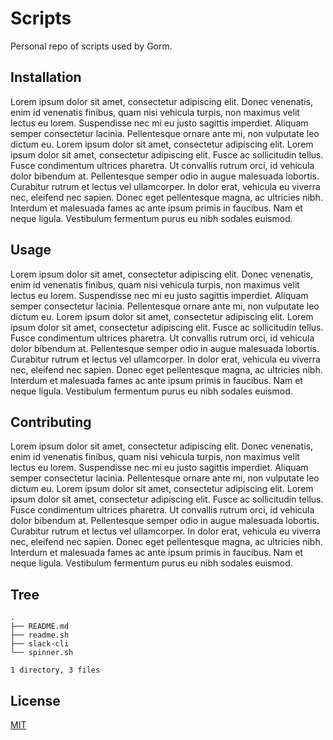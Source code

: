 # Scripts

Personal repo of scripts used by Gorm.

## Installation

Lorem ipsum dolor sit amet, consectetur adipiscing elit. Donec venenatis, enim id venenatis finibus, quam nisi vehicula turpis, non maximus velit lectus eu lorem. Suspendisse nec mi eu justo sagittis imperdiet. Aliquam semper consectetur lacinia. Pellentesque ornare ante mi, non vulputate leo dictum eu. Lorem ipsum dolor sit amet, consectetur adipiscing elit. Lorem ipsum dolor sit amet, consectetur adipiscing elit. Fusce ac sollicitudin tellus. Fusce condimentum ultrices pharetra. Ut convallis rutrum orci, id vehicula dolor bibendum at. Pellentesque semper odio in augue malesuada lobortis. Curabitur rutrum et lectus vel ullamcorper. In dolor erat, vehicula eu viverra nec, eleifend nec sapien. Donec eget pellentesque magna, ac ultricies nibh. Interdum et malesuada fames ac ante ipsum primis in faucibus. Nam et neque ligula. Vestibulum fermentum purus eu nibh sodales euismod.

## Usage

Lorem ipsum dolor sit amet, consectetur adipiscing elit. Donec venenatis, enim id venenatis finibus, quam nisi vehicula turpis, non maximus velit lectus eu lorem. Suspendisse nec mi eu justo sagittis imperdiet. Aliquam semper consectetur lacinia. Pellentesque ornare ante mi, non vulputate leo dictum eu. Lorem ipsum dolor sit amet, consectetur adipiscing elit. Lorem ipsum dolor sit amet, consectetur adipiscing elit. Fusce ac sollicitudin tellus. Fusce condimentum ultrices pharetra. Ut convallis rutrum orci, id vehicula dolor bibendum at. Pellentesque semper odio in augue malesuada lobortis. Curabitur rutrum et lectus vel ullamcorper. In dolor erat, vehicula eu viverra nec, eleifend nec sapien. Donec eget pellentesque magna, ac ultricies nibh. Interdum et malesuada fames ac ante ipsum primis in faucibus. Nam et neque ligula. Vestibulum fermentum purus eu nibh sodales euismod.

## Contributing

Lorem ipsum dolor sit amet, consectetur adipiscing elit. Donec venenatis, enim id venenatis finibus, quam nisi vehicula turpis, non maximus velit lectus eu lorem. Suspendisse nec mi eu justo sagittis imperdiet. Aliquam semper consectetur lacinia. Pellentesque ornare ante mi, non vulputate leo dictum eu. Lorem ipsum dolor sit amet, consectetur adipiscing elit. Lorem ipsum dolor sit amet, consectetur adipiscing elit. Fusce ac sollicitudin tellus. Fusce condimentum ultrices pharetra. Ut convallis rutrum orci, id vehicula dolor bibendum at. Pellentesque semper odio in augue malesuada lobortis. Curabitur rutrum et lectus vel ullamcorper. In dolor erat, vehicula eu viverra nec, eleifend nec sapien. Donec eget pellentesque magna, ac ultricies nibh. Interdum et malesuada fames ac ante ipsum primis in faucibus. Nam et neque ligula. Vestibulum fermentum purus eu nibh sodales euismod.

## Tree

```
.
├── README.md
├── readme.sh
├── slack-cli
└── spinner.sh

1 directory, 3 files

```
## License
[MIT](https://choosealicense.com/licenses/mit/)

